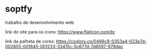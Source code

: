 # soptfy
trabalho de desenvolvimento web

link do site para os icons: https://www.flaticon.com/br

link da palheta de cores: https://coolors.co/0466c8-0353a4-023e7d-002855-001845-001233-33415c-5c677d-7d8597-979dac



